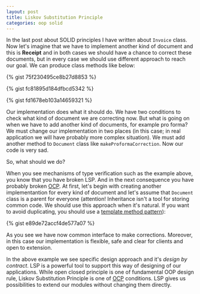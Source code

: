 ```yaml
---
layout: post
title: Liskov Substitution Principle
categories: oop solid
---
```


In the last post about SOLID principles I have written about `Invoice` class. Now let's imagine that we have to implement another kind of document and this is **Receipt** and in both cases we should have a chance to correct these documents, but in every case we should use different approach to reach our goal. We can produce class methods like  below:

{% gist 75f230495ce8b27d8853 %}

{% gist fc81895d184dfbcd5342 %}

{% gist fd1678eb103a14659321 %}

Our implementation does what it should do. We have two conditions to check what kind of document we are correcting now. But what is going on when we have to add another kind of documents, for example pro forma? We must change our implementation in two places (in this case; in real application we will have probably more complex situation). We must add another method to `Document` class like `makeProformaCorrection`. Now our code is very sad.

So, what should we do?

When you see mechanisms of type verification such as the example above, you  know that you have broken LSP. And in the next consequence you have probably broken [OCP](http://geequ.github.io/oop/solid/2015/01/26/open-closed-principle/). At first, let's begin with creating another implementantion for every kind of document and let's assume that `Document` class is a parent for everyone (attention! Inheritance isn't a tool for storing common code. We should use this approach when it's natural. If you want to avoid duplicating, you should use a [template method pattern](http://en.wikipedia.org/wiki/Template_method_pattern)):

{% gist e89de72accf4de577a07 %}

As you see we have now common interface to make corrections. Moreover, in this case our implementation is flexible, safe and clear for clients and open to extension.

In the above example we see specific design approach and it's *design by contract*. LSP is a powerful tool to support this way of designing of our applications. While open closed principle is one of fundamental OOP design rule, Liskov Substitution Principle is one of [OCP](http://geequ.github.io/oop/solid/2015/01/26/open-closed-principle/) conditions. LSP gives us possibilities to extend our modules without changing them directly.
